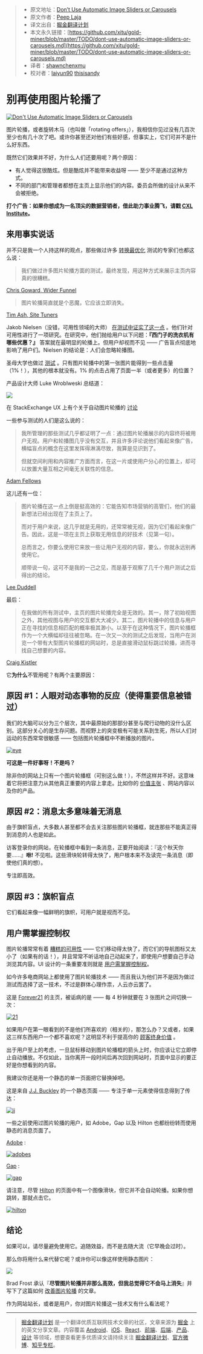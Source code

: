 
  > * 原文地址：[Don’t Use Automatic Image Sliders or Carousels](https://conversionxl.com/dont-use-automatic-image-sliders-or-carousels/)
  > * 原文作者：[Peep Laja](https://conversionxl.com/author/peep-laja/)
  > * 译文出自：[掘金翻译计划](https://github.com/xitu/gold-miner)
  > * 本文永久链接：[https://github.com/xitu/gold-miner/blob/master/TODO/dont-use-automatic-image-sliders-or-carousels.md](https://github.com/xitu/gold-miner/blob/master/TODO/dont-use-automatic-image-sliders-or-carousels.md)
  > * 译者：[shawnchenxmu](https://github.com/shawnchenxmu)
  > * 校对者：[laiyun90](https://github.com/laiyun90) [thisisandy](https://github.com/thisisandy)

# 别再使用图片轮播了
  
  [![Don't Use Automatic Image Sliders or Carousels](https://conversionxl.com/wp-content/uploads/2012/09/slider.jpg)](https://conversionxl.com/dont-use-automatic-image-sliders-or-carousels/)

图片轮播，或者旋转木马（也叫做「rotating offers」），我相信你见过没有几百次至少也有几十次了吧。或许你甚至还对他们有些好感，但事实上，它们可并不是什么好东西。

既然它们效果并不好，为什么人们还要用呢？两个原因：

- 有人觉得这很酷炫。但是酷炫并不能带来收益呀 —— 至少不是通过这种方式。
- 不同的部门和管理者都想在主页上显示他们的内容。委员会所做的设计从来不会被拒绝。

**打个广告：如果你想成为一名顶尖的数据营销者，借此助力事业腾飞，请戳 [CXL Institute](https://conversionxl.com/institute/)。**

## 来用事实说话

并不只是我一个人持这样的观点，那些做过许多 [转换最优化](https://conversionxl.com/conversion-optimization-guide/) 测试的专家们也都这么说：

> 我们做过许多图片轮播方面的测试，最终发现，用这种方式来展示主页内容真的很糟糕。

[Chris Goward, Wider Funnel](http://www.widerfunnel.com/conversion-rate-optimization/rotating-offers-the-scourge-of-home-page-design)

> 图片轮播简直就是个恶魔，它应该立即消失。

[Tim Ash, Site Tuners](http://www.clickz.com/clickz/column/2164452/rotating-banners)

Jakob Nielsen（没错，可用性领域的大师） [在测试中证实了这一点](http://www.nngroup.com/articles/auto-forwarding/) 。他们针对可用性进行了一项研究。在研究中，他们抛给用户以下问题：**『西门子的洗衣机有哪些优惠？』** 答案就在最明显的轮播上。但用户却视而不见 —— 广告盲点彻底地影响了用户们。Nielsen 的结论是：人们会忽略轮播图。

圣母大学也做过 [测试](https://vwo.com/blog/image-slider-alternatives/) 。只有图片轮播中的第一张图片能得到一些点击量（1%！），其他的根本就没有。1% 的点击占用了页面一半（或者更多）的位置？


产品设计大师 Luke Wroblweski 总结道：

[![](https://ws3.sinaimg.cn/large/006tNc79ly1fidkhz15ekj30t60hyq5f.jpg)](https://twitter.com/lukew/status/293857685546360834)

在 StackExchange UX 上有个关于自动图片轮播的 [讨论](https://ux.stackexchange.com/questions/10312/are-carousels-effective)

一些参与测试的人们是这么说的：
 
> 我所管理的那些测试几乎都证明了一点：通过图片轮播展示的内容终将被用户无视。用户和轮播图几乎没有交互，并且许多评论说他们看起来像广告，横幅盲点的概念在这里发挥得淋漓尽致，我算是见识到了。
> 
> 但就空间利用和内容推广方面而言，在这一片或使用户分心的位置上，却可以放置大量互相之间毫无关联性的信息。

[Adam Fellows](https://ux.stackexchange.com/users/5208/adam-fellowes)

这儿还有一位：

> 图片轮播在这一点上倒是挺高效的：它能告知市场营销的高管们，他们的最新想法已经出现在了主页上了。
> 
> 而对于用户来说，这几乎就是无用的，还常常被无视，因为它们看起来像广告。因此，这是一项在主页上获取无用信息的好技术（见第一句）。
> 
> 总而言之，你要么使用它来放一些让用户无视的内容，要么，你就永远别再使用它。
> 
> 顺带说一句，这可不是我的一己之见，而是基于观察了几千个用户测试之后得出的结论。

[Lee Duddell](https://ux.stackexchange.com/users/7552/lee-duddell)

最后：

> 在我做的所有测试中，主页的图片轮播完全是无效的。其一，除了初始视图之外，其他视图与用户的交互都大大减少。其二，图片轮播中的信息与用户正在寻找的信息相匹配的概率极其渺小。以至于在这种情况下，图片轮播框作为一个大横幅却往往被忽略。在一次又一次的测试之后发现，当用户在浏览一个带有大型图片轮播框的网站时，总是直接滑动鼠标跳过轮播，进而寻找自己想要的内容。

[Craig Kistler](https://ux.stackexchange.com/users/7548/craig-kistler)

它**为什么**不管用呢？有两个主要原因：

## 原因 #1：人眼对动态事物的反应（使得重要信息被错过）

我们的大脑可以分为三个层次，其中最原始的那部分甚至与爬行动物的没什么区别。这部分关心的是生存问题。而视野上的突变极有可能关系到生死，所以人们对运动的东西常常很敏感 —— 包括图片轮播框中不断播放的图片。

[![eye](https://conversionxl.com/wp-content/uploads/2012/09/eye.jpg)](https://conversionxl.com/wp-content/uploads/2012/09/eye.jpg)

**可这是一件好事呀！不是吗？**

除非你的网站上只有一个图片轮播框（可别这么做！），不然这样并不好。这意味着它将把注意力从其他真正重要的内容上拿走。比如你的 [价值主张](https://conversionxl.com/value-proposition-examples-how-to-create/) 、网站内容以及你的产品。

## 原因 #2：消息太多意味着无消息

由于旗帜盲点，大多数人甚至都不会去关注那些图片轮播框，就连那些不能真正得到消息的人也是如此。


访客登录你的网站，在轮播框中看到一条消息，正要开始阅读：『这个秋天你要……』**咻!** 不见啦。这些滑块轮转得太快了，用户根本来不及读完一条消息（即使他们真的想）。

专注即高效。


## 原因 #3：旗帜盲点

它们看起来像一幅鲜明的旗帜，可用户就是视而不见。

## 用户需掌握控制权

图片轮播常常有着 [糟糕的可用性](http://uxmovement.com/navigation/big-usability-mistakes-designers-make-on-carousels/) —— 它们移动得太快了，而它们的导航图标又太小了（如果有的话！），并且常常不听话地自己动起来了，即使用户想要自己手动浏览其内容。UI 设计的一条重要准则就是 [用户需掌握控制权](http://bokardo.com/principles-of-user-interface-design/)。

如今许多电商网站上都使用了图片轮播技术 —— 而且我认为他们并不是因为做过测试而选择了这一技术，不过是群体心理作祟，人云亦云罢了。

这是 [Forever21](http://www.forever21.com) 的主页，被诟病的是 —— 每 4 秒钟就要在 3 张图片之间切换一次：

[![21](https://conversionxl.com/wp-content/uploads/2012/09/21-1.jpg)](https://conversionxl.com/wp-content/uploads/2012/09/21-1.jpg)


如果用户在第一眼看到的不是他们所喜欢的（相关的），那怎么办？又或者，如果这三样东西用户一个都不喜欢呢？这明显不利于提高你的 [顾客终身价值](https://conversionxl.com/customer-lifetime-value/) 。

出于用户至上的考虑，一旦鼠标移动到图片轮播框的箭头上时，你应该让它立即停止自动播放。不仅如此，当你离开一段时间后再次回到网站时，页面中显示的要正好是你想看到的内容。

我建议你还是用一个静态的单一页面把它替换掉吧。

这是来自 [J.J. Buckley](http://www.jjbuckley.com/) 的一个静态页面 —— 专注于单一元素使得信息得到了传达：


[![jj](https://conversionxl.com/wp-content/uploads/2012/09/jj.jpg)](https://conversionxl.com/wp-content/uploads/2012/09/jj.jpg)

一些之前使用过图片轮播的用户，如 Adobe，Gap 以及 Hilton 也都纷纷转而使用静态的消息页面了。

[Adobe](https://www.adobe.com/) :

[![adobes](https://conversionxl.com/wp-content/uploads/2012/09/adobes.jpg)](https://conversionxl.com/wp-content/uploads/2012/09/adobes.jpg)

[Gap](http://www.gap.com) :

[![gap](https://conversionxl.com/wp-content/uploads/2012/09/gap.jpg)](https://conversionxl.com/wp-content/uploads/2012/09/gap.jpg)

请注意，尽管 [Hilton](http://www.hilton.com)  的页面中有一个图像滑块，但它并不会自动轮播。如果你想跳转，那就点击它。

[![hilton](https://conversionxl.com/wp-content/uploads/2012/09/hilton.jpg)](https://conversionxl.com/wp-content/uploads/2012/09/hilton.jpg)

## **结论**

如果可以，请尽量避免使用它。追随效益，而不是去随大流（它早晚会过时）。

那么你将用什么来代替它呢？或许你可以像这样使用静态图片：

[![](https://ws2.sinaimg.cn/large/006tNc79ly1fidkitq5yjj30te0j0n05.jpg)](https://twitter.com/erunyon/status/293868617886486529)

Brad Frost 承认『**尽管图片轮播并非那么高效，但我总觉得它不会马上消失**』并写下了这篇如何 [改善图片轮播](http://bradfrostweb.com/blog/post/carousels/) 的文章。

作为网站站长，或者是用户，你对图片轮播这一技术又有什么看法呢？

  ---

  > [掘金翻译计划](https://github.com/xitu/gold-miner) 是一个翻译优质互联网技术文章的社区，文章来源为 [掘金](https://juejin.im) 上的英文分享文章。内容覆盖 [Android](https://github.com/xitu/gold-miner#android)、[iOS](https://github.com/xitu/gold-miner#ios)、[React](https://github.com/xitu/gold-miner#react)、[前端](https://github.com/xitu/gold-miner#前端)、[后端](https://github.com/xitu/gold-miner#后端)、[产品](https://github.com/xitu/gold-miner#产品)、[设计](https://github.com/xitu/gold-miner#设计) 等领域，想要查看更多优质译文请持续关注 [掘金翻译计划](https://github.com/xitu/gold-miner)、[官方微博](http://weibo.com/juejinfanyi)、[知乎专栏](https://zhuanlan.zhihu.com/juejinfanyi)。
  



